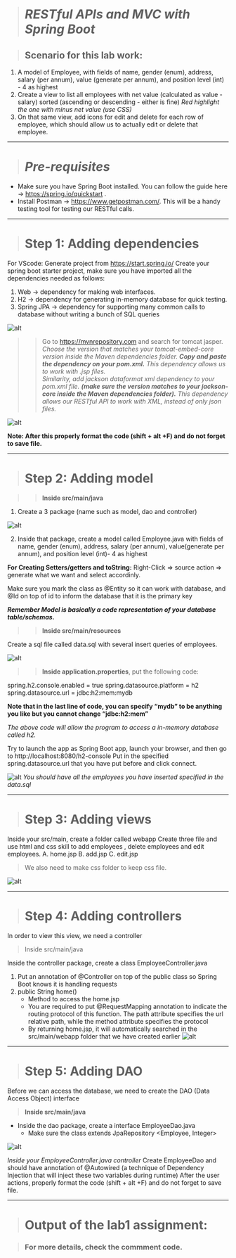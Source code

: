 ># _RESTful APIs and MVC with Spring Boot_

>## Scenario for this lab work:
1. A model of Employee, with fields of name, gender (enum), address, salary (per annum), value (generate per annum), and position level (int) - 4 as highest
2. Create a view to list all employees with net value (calculated as value - salary) sorted (ascending or descending - either is fine) 
_Red highlight the one with minus net value (use CSS)_
3. On that same view, add icons for edit and delete for each row of employee, which should allow us to actually edit or delete that employee.

---
># _Pre-requisites_
* Make sure you have Spring Boot installed.  You can follow the guide here → https://spring.io/quickstart .
* Install Postman → https://www.getpostman.com/.  This will be a handy testing tool for testing our RESTful calls.
---
># Step 1: Adding dependencies
For VScode: Generate project from https://start.spring.io/
Create your spring boot starter project, make sure you have imported all the dependencies needed as follows:

1. Web → dependency for making web interfaces.
2. H2 → dependency for generating in-memory database for quick testing.
3. Spring JPA → dependency for supporting many common calls to database without writing a bunch of SQL queries

![alt](./pic/1.PNG)

>> Go to https://mvnrepository.com and search for tomcat jasper.  
_Choose the version that matches your tomcat-embed-core version inside the Maven dependencies folder.
**Copy and paste the dependency on your pom.xml.** This dependency allows us to work with .jsp files.  
Similarity, add jackson dataformat xml dependency to your pom.xml file.
**(make sure the version matches to your jackson-core inside the Maven dependencies folder).** 
This dependency allows our RESTful API to work with XML, instead of only json files._

![alt](/pic/2.PNG)

**Note:
After this properly format the code (shift + alt +F) and do not forget to save file.**

---
># Step 2: Adding model

>> **Inside src/main/java**

1. Create a 3 package (name such as model, dao and controller)

![alt](./pic/1.1.PNG) 

2. Inside that package, create a model called Employee.java with fields of name, gender (enum), address, salary (per annum), value(generate per annum), and position level (int)- 4 as highest

**For Creating Setters/getters and toString:**
Right-Click => source action => generate what we want and select accordinly.

Make sure you mark the class as @Entity so it can work with database, and @Id on top of id to inform the database that it is the primary key

**_Remember Model is basically a code representation of your database table/schemas._**

>> **Inside src/main/resources**

Create a sql file called data.sql with several insert queries of employees.

![alt](./pic/3.PNG)

>> **Inside application.properties**, put the following code:

spring.h2.console.enabled = true 
spring.datasource.platform = h2
spring.datasource.url = jdbc:h2:mem:mydb

**Note that in the last line of code, you can specify “mydb” to be anything you like but you cannot change “jdbc:h2:mem”**

_The above code will allow the program to access a in-memory database called h2._

Try to launch the app as Spring Boot app, launch your browser, and then go to http://localhost:8080/h2-console 
Put in the specified spring.datasource.url that you have put before and click connect.

![alt](./pic/4.PNG)
_You should have all the employees you have inserted specified in the data.sql_

---
># Step 3: Adding views
Inside your src/main, create a folder called webapp
Create three file and use html and css skill to add employees , delete employees and edit employees.
A. home.jsp
B. add.jsp
C. edit.jsp 
> We also need to make css folder to keep css file.

![alt](./pic/5.PNG)

---
># Step 4: Adding controllers
In order to view this view, we need a controller
> Inside  src/main/java

Inside the controller  package, create a class EmployeeController.java
1. Put an annotation of @Controller on top of the public class so Spring Boot knows it is handling requests
2. public String home()
    - Method to access the home.jsp
    - You are required to put @RequestMapping annotation to indicate the routing protocol of this function.  The path attribute specifies the url relative path, while the method attribute specifies the protocol
    - By returning home.jsp, it will automatically searched in the src/main/webapp folder that we have created earlier
![alt](./pic/6.PNG)

---

># Step 5: Adding DAO
Before we can access the database, we need to create the DAO (Data Access Object) interface
> **Inside  src/main/java**

* Inside the dao package, create a interface EmployeeDao.java
    - Make sure the class extends JpaRepository <Employee, Integer>

![alt](./pic/7.PNG)

_Inside your EmployeeController.java controller_
Create EmployeeDao and should have annotation of @Autowired  (a technique of Dependency Injection that will inject these two variables during runtime)
After the user actions, properly format the code (shift + alt +F) and do not forget to save file.

---
># Output of the lab1 assignment:


>### For more details, check the commment code.